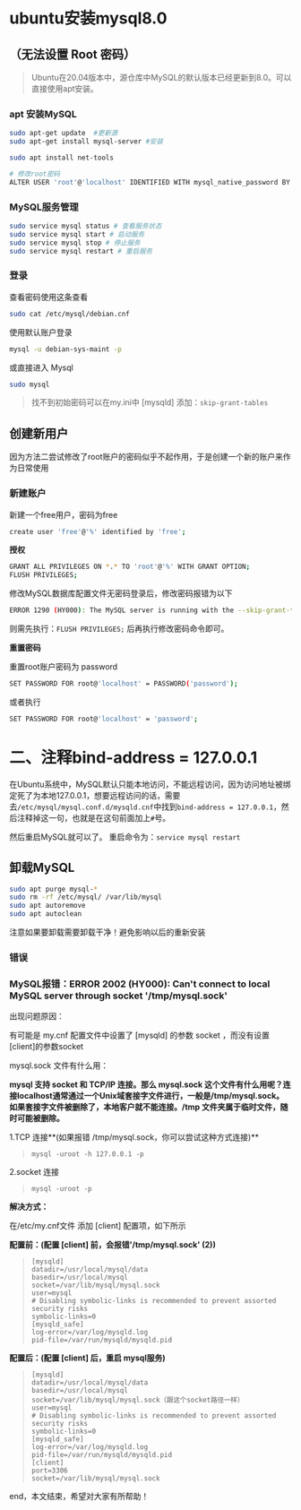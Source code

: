 # ubuntu安装mysql8.0

## （无法设置 Root 密码）

> Ubuntu在20.04版本中，源仓库中MySQL的默认版本已经更新到8.0。可以直接使用apt安装。

### apt 安装MySQL

```sh
sudo apt-get update  #更新源
sudo apt-get install mysql-server #安装

sudo apt install net-tools

# 修改root密码
ALTER USER 'root'@'localhost' IDENTIFIED WITH mysql_native_password BY '1qaz2wsx';

```

### MySQL服务管理

```sh
sudo service mysql status # 查看服务状态
sudo service mysql start # 启动服务
sudo service mysql stop # 停止服务
sudo service mysql restart # 重启服务
```

### 登录

查看密码使用这条查看

```sh
sudo cat /etc/mysql/debian.cnf
```

使用默认账户登录

```sh
mysql -u debian-sys-maint -p
```

或直接进入 Mysql

```sh
sudo mysql
```

> 找不到初始密码可以在my.ini中 [mysqld] 添加：`skip-grant-tables`

## 创建新用户

因为方法二尝试修改了root账户的密码似乎不起作用，于是创建一个新的账户来作为日常使用

### **新建账户**

新建一个free用户，密码为free

```sh
create user 'free'@'%' identified by 'free';
```

**授权**

```sh
GRANT ALL PRIVILEGES ON *.* TO 'root'@'%' WITH GRANT OPTION;
FLUSH PRIVILEGES;
```

修改MySQL数据库配置文件无密码登录后，修改密码报错为以下

```sh
ERROR 1290 (HY000): The MySQL server is running with the --skip-grant-tables option so it cannot execute this statement
```

则需先执行：`FLUSH PRIVILEGES;` 后再执行修改密码命令即可。

**重置密码**

重置root账户密码为 password

```sh
SET PASSWORD FOR root@'localhost' = PASSWORD('password');
```

或者执行

```sh
SET PASSWORD FOR root@'localhost' = 'password';
```

# 二、注释bind-address = 127.0.0.1

在Ubuntu系统中，MySQL默认只能本地访问，不能远程访问，因为访问地址被绑定死了为本地127.0.0.1，想要远程访问的话，需要去`/etc/mysql/mysql.conf.d/mysqld.cnf`中找到`bind-address = 127.0.0.1`，然后注释掉这一句，也就是在这句前面加上`#`号。

然后重启MySQL就可以了。
重启命令为：`service mysql restart`



## 卸载MySQL

```sh
sudo apt purge mysql-*
sudo rm -rf /etc/mysql/ /var/lib/mysql
sudo apt autoremove
sudo apt autoclean
```

注意如果要卸载需要卸载干净！避免影响以后的重新安装



### 错误

### MySQL报错：ERROR 2002 (HY000): Can't connect to local MySQL server through socket '/tmp/mysql.sock'

出现问题原因：

有可能是 my.cnf 配置文件中设置了 [mysqld] 的参数 socket ，而没有设置[client]的参数socket

mysql.sock 文件有什么用：

**mysql 支持 socket 和 TCP/IP 连接。那么 mysql.sock 这个文件有什么用呢？连接localhost通常通过一个Unix域套接字文件进行，一般是/tmp/mysql.sock。如果套接字文件被删除了，本地客户就不能连接。/tmp 文件夹属于临时文件，随时可能被删除。**

1.TCP 连接**(如果报错 /tmp/mysql.sock，你可以尝试这种方式连接)**

> ```
> mysql -uroot -h 127.0.0.1 -p
> ```

2.socket 连接

> ```
> mysql -uroot -p
> ```

**解决方式：**

在/etc/my.cnf文件 添加 [client] 配置项，如下所示

**配置前：(配置 [client] 前，会报错'/tmp/mysql.sock' (2))**

> ```
> [mysqld]
> datadir=/usr/local/mysql/data
> basedir=/usr/local/mysql
> socket=/var/lib/mysql/mysql.sock
> user=mysql
> # Disabling symbolic-links is recommended to prevent assorted security risks
> symbolic-links=0
> [mysqld_safe]
> log-error=/var/log/mysqld.log
> pid-file=/var/run/mysqld/mysqld.pid
> ```

**配置后：(配置 [client] 后，重启 mysql服务)**

> ```
> [mysqld]
> datadir=/usr/local/mysql/data
> basedir=/usr/local/mysql
> socket=/var/lib/mysql/mysql.sock（跟这个socket路径一样）
> user=mysql
> # Disabling symbolic-links is recommended to prevent assorted security risks
> symbolic-links=0
> [mysqld_safe]
> log-error=/var/log/mysqld.log
> pid-file=/var/run/mysqld/mysqld.pid
> [client]
> port=3306
> socket=/var/lib/mysql/mysql.sock
> ```

end，本文结束，希望对大家有所帮助！